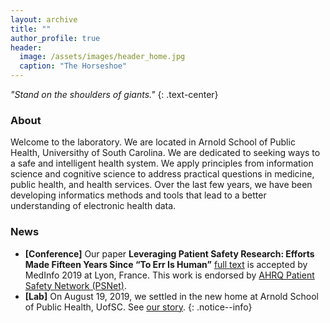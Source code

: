 ```yaml
---
layout: archive
title: ""
author_profile: true
header:
  image: /assets/images/header_home.jpg
  caption: "The Horseshoe"
---
```


*"Stand on the shoulders of giants."*
{: .text-center}

### About
Welcome to the laboratory. We are located in Arnold School of Public Health, Universithy of South Carolina. We are dedicated to seeking ways to a safe and intelligent health system. We apply principles from information science and cognitive science to address practical questions in medicine, public health, and health services. Over the last few years, we have been developing informatics methods and tools that lead to a better understanding of electronic health data.

### News
- **[Conference]** Our paper **Leveraging Patient Safety Research: Efforts Made Fifteen Years Since “To Err Is Human”** [full text](http://ebooks.iospress.nl/publication/52136) is accepted by MedInfo 2019 at Lyon, France. This work is endorsed by [AHRQ Patient Safety Network (PSNet)](https://psnet.ahrq.gov/issue/leveraging-patient-safety-research-efforts-made-fifteen-years-err-human).<br/>
- **[Lab]** On August 19, 2019, we settled in the new home at Arnold School of Public Health, UofSC. See [our story](https://www.sc.edu/study/colleges_schools/public_health/about/news/2019/hspm_faculty_chen_liang.php). 
{: .notice--info}